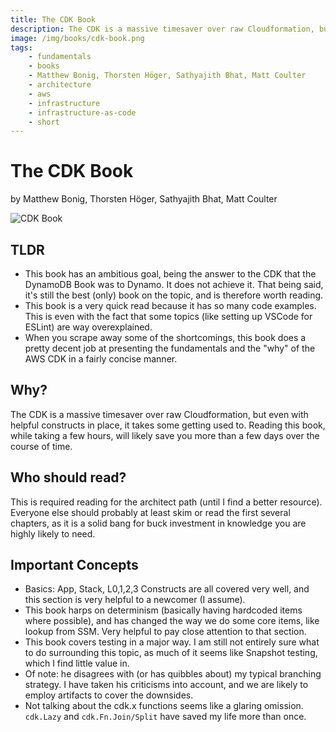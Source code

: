 ```yaml
---
title: The CDK Book
description: The CDK is a massive timesaver over raw Cloudformation, but even with helpful constructs in place, it takes some getting used to. Reading this book, while taking a few hours, will likely save you more than a few days over the course of time.
image: /img/books/cdk-book.png
tags:
    - fundamentals
    - books
    - Matthew Bonig, Thorsten Höger, Sathyajith Bhat, Matt Coulter
    - architecture
    - aws
    - infrastructure
    - infrastructure-as-code
    - short
---
```


# The CDK Book

by Matthew Bonig, Thorsten Höger, Sathyajith Bhat, Matt Coulter

![CDK Book](/img/books/cdk-book.png)

## TLDR

-   This book has an ambitious goal, being the answer to the CDK that the DynamoDB Book was to Dynamo. It does not achieve it. That being said, it's still the best (only) book on the topic, and is therefore worth reading.
-   This book is a very quick read because it has so many code examples. This is even with the fact that some topics (like setting up VSCode for ESLint) are way overexplained.
-   When you scrape away some of the shortcomings, this book does a pretty decent job at presenting the fundamentals and the "why" of the AWS CDK in a fairly concise manner.

## Why?

The CDK is a massive timesaver over raw Cloudformation, but even with helpful constructs in place, it takes some getting used to. Reading this book, while taking a few hours, will likely save you more than a few days over the course of time.

## Who should read?

This is required reading for the architect path (until I find a better resource). Everyone else should probably at least skim or read the first several chapters, as it is a solid bang for buck investment in knowledge you are highly likely to need.

## Important Concepts

-   Basics: App, Stack, L0,1,2,3 Constructs are all covered very well, and this section is very helpful to a newcomer (I assume).
-   This book harps on determinism (basically having hardcoded items where possible), and has changed the way we do some core items, like lookup from SSM. Very helpful to pay close attention to that section.
-   This book covers testing in a major way. I am still not entirely sure what to do surrounding this topic, as much of it seems like Snapshot testing, which I find little value in.
-   Of note: he disagrees with (or has quibbles about) my typical branching strategy. I have taken his criticisms into account, and we are likely to employ artifacts to cover the downsides.
-   Not talking about the cdk.x functions seems like a glaring omission. `cdk.Lazy` and `cdk.Fn.Join/Split` have saved my life more than once.
